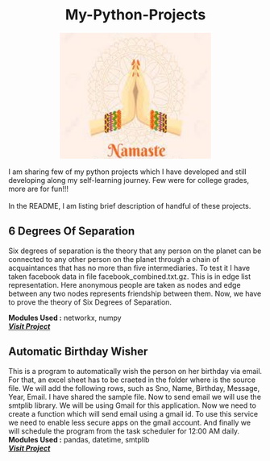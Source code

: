 # <h1 align=center>My-Python-Projects</h1>


<p align="center">
  <img width='300' height='250' src='/Assets/Namaste.jpg'> 
</p>

I am sharing few of my python projects which I have developed and still developing along my self-learning journey.
Few were for college grades, more are for fun!!!
<br>
<br>
In the README, I am listing brief description of handful of these projects.

## **6 Degrees Of Separation**
Six degrees of separation is the theory that any person on the planet can be connected to any other person on the planet through a chain of acquaintances that has no more than five intermediaries. To test it I have taken facebook data in file facebook_combined.txt.gz. 
This is in edge list representation. Here anonymous people 
are taken as nodes and edge between any two nodes 
represents friendship between them. Now, we have to prove
the theory of Six Degrees of Separation. 

 **Modules Used :** networkx, numpy <br>
 <a href='/Projects/6 Degrees Of Separation'> <strong> <em> Visit Project </strong> </em> </a>
 
## **Automatic Birthday Wisher**
This is a program to automatically wish the person on her birthday via email. For that, an excel sheet has to be craeted in the folder where is the source file. We will add the following rows, such as Sno, Name, Birthday, Message, Year, Email. I have shared the sample file. Now to send email we will use the smtplib library. We will be using Gmail for this application. Now we need to create a function which will send email using a gmail id. To use this service we need to enable less secure apps on the gmail account. And finally we will schedule the program from the task scheduler for 12:00 AM daily.
 **Modules Used :** pandas, datetime, smtplib <br>
 <a href='/Projects/Automatic Birthday Wisher'> <strong> <em> Visit Project </strong> </em> </a>



